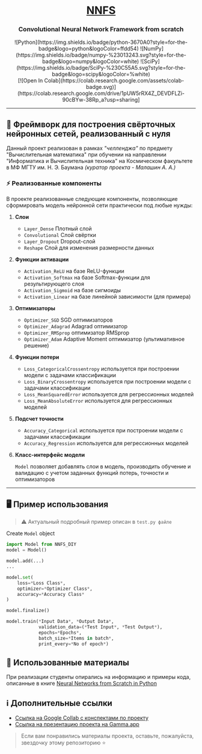 <h1 align="center"><b><u>NNFS</u></b></h1>


<h3 align="center">Convolutional Neural Network Framework from scratch</h3>

<div align="center">
![Python](https://img.shields.io/badge/python-3670A0?style=for-the-badge&logo=python&logoColor=ffdd54)
![NumPy](https://img.shields.io/badge/numpy-%23013243.svg?style=for-the-badge&logo=numpy&logoColor=white)
![SciPy](https://img.shields.io/badge/SciPy-%230C55A5.svg?style=for-the-badge&logo=scipy&logoColor=%white)
</div>
<div align="center">
[![Open In Colab](https://colab.research.google.com/assets/colab-badge.svg)](https://colab.research.google.com/drive/1pUW5rRX4Z_DEVDFLZi-90cBYw-38Rp_a?usp=sharing]
</div>

---

## 💼 Фреймворк для построения свёрточных нейронных сетей, реализованный с нуля

Данный проект реализован в рамках *"челленджа"* по предмету "Вычислительная математика" при обучении на направлении "Информатика и Вычислительная техника" на Космическом факультете в МФ МГТУ им. Н. Э. Баумана 
*(куратор проекта - Малашин А. А.)*

### ⚡️ Реализованные компоненты
В проекте реализованные следующие компоненты, позволяющие сформировать модель нейронной сети практически под любые нужды:

1. **Слои**

    - `Layer_Dense` Плотный слой
    - `Convolutional` Слой свёртки
    - `Layer_Dropout` Dropout-слой
    - `Reshape` Слой для изменения размерности данных

2. **Функции активации**

    - `Activation_ReLU` на базе ReLU-функции
    - `Activation_Softmax` на базе Softmax-функции для результирующего слоя
    - `Activation_Sigmoid` на базе сигмоиды
    - `Activation_Linear` на базе линейной зависимости (для примера)

3. **Оптимизаторы**

    - `Optimizer_SGD` SGD оптимизаторов
    - `Optimizer_Adagrad` Adagrad оптимизатор 
    - `Optimizer_RMSprop` оптимизатор RMSprop
    - `Optimizer_Adam` Adaptive Moment оптимизатор (ультимативное решение)

4. **Функции потери**

    - `Loss_CategoricalCrossentropy` используется при построении модели с задачами классификации
    - `Loss_BinaryCrossentropy` используется при построении модели с задачами классификации
    - `Loss_MeanSquaredError` используется для регрессионных моделей
    - `Loss_MeanAbsoluteError` используется для регрессионных моделей

5. **Подсчет точности**

    - `Accuracy_Categorical` используется при построении модели с задачами классификации
    - `Accuracy_Regression` используется для регрессионных моделей

6. **Класс-интерфейс модели**

    `Model` позволяет добавлять слои в модель, производить обучение и валидацию с учетом заданных функций потерь, точности и оптимизаторов

---

## 🖥️ Пример использования

> ⚠ Актуальный подробный пример описан в `test.py файле`

Create `Model` object
```python
import Model from NNFS_DIY
model = Model()

model.add(...)
...

model.set(
    loss=*Loss Class*,
    optimizer=*Optimizer Class*,
    accuracy=*Accuracy Class*
)

model.finalize()

model.train(*Input Data*, *Output Data*,
            validation_data=(*Test Input*, *Test Output*), 
            epochs=*Epochs*, 
            batch_size=*Items in batch*,
            print_every=*No of epoch*)

```

## 📑 Использованные материалы

При реализации студенты опирались на информацию и примеры кода, описанные в книге [Neural Networks from Scratch in Python](https://nnfs.io)

## ℹ️ Дополнительные ссылки

- [Ссылка на Google Collab с конспектами по проекту](https://colab.research.google.com/drive/1pUW5rRX4Z_DEVDFLZi-90cBYw-38Rp_a?usp=sharing)
- [Ссылка на презентацию проекта на Gamma.app](https://gamma.app/docs/--hpetfyeq230datm?mode=present#card-tm3tbwtxcoj6zwh)

> Если вам понравились материалы проекта, оставьте, пожалуйста, звездочку этому репозиторию ⭐️
